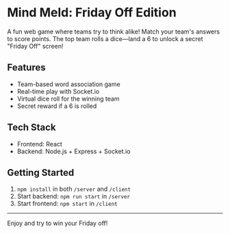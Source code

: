 # Mind Meld: Friday Off Edition

A fun web game where teams try to think alike! Match your team's answers to score points. The top team rolls a dice—land a 6 to unlock a secret "Friday Off" screen!

## Features
- Team-based word association game
- Real-time play with Socket.io
- Virtual dice roll for the winning team
- Secret reward if a 6 is rolled

## Tech Stack
- Frontend: React
- Backend: Node.js + Express + Socket.io

## Getting Started
1. `npm install` in both `/server` and `/client`
2. Start backend: `npm run start` in `/server`
3. Start frontend: `npm start` in `/client`

---

Enjoy and try to win your Friday off!
